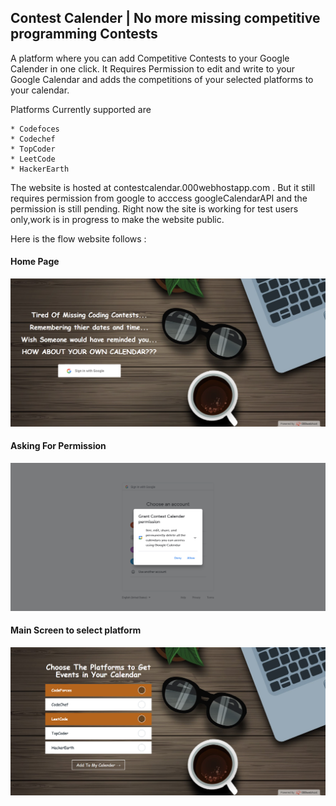 ## Contest Calender | No more missing competitive programming Contests 

A platform where you can add Competitive Contests to your Google Calender in one click.
It Requires Permission to edit and write to your Google Calendar and adds the competitions of your selected platforms to your calendar.

Platforms Currently supported are
	
	* Codefoces
	* Codechef
  	* TopCoder
	* LeetCode
	* HackerEarth

The website is hosted at contestcalendar.000webhostapp.com . But it still requires permission from google to acccess googleCalendarAPI and the permission is still pending.
Right now the site is working for test users only,work is in progress to make the website public.

Here is the flow website follows :

#### Home Page
![Homepage](/workflow/home.png)

#### Asking For Permission
![Permissionpage](/workflow/permission.png)

#### Main Screen to select platform
![Selectpage](/workflow/select1.png)
